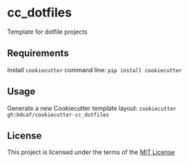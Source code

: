 cc_dotfiles
===========

Template for dotfile projects

Requirements
------------
Install `cookiecutter` command line: `pip install cookiecutter`    

Usage
-----
Generate a new Cookiecutter template layout: `cookiecutter gh:bdcaf/cookiecutter-cc_dotfiles`    

License
-------
This project is licensed under the terms of the [MIT License](/LICENSE)
